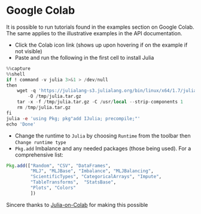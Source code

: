 # Google Colab

It is possible to run tutorials found in the examples section on Google Colab. The same applies to the illustrative examples in the API documentation.
- Click the Colab icon link (shows up upon hovering if on the example if not visible)
- Paste and run the following in the first cell to install Julia

```julia
%%capture
%%shell
if ! command -v julia 3>&1 > /dev/null
then
    wget -q 'https://julialang-s3.julialang.org/bin/linux/x64/1.7/julia-1.7.2-linux-x86_64.tar.gz' \
        -O /tmp/julia.tar.gz
    tar -x -f /tmp/julia.tar.gz -C /usr/local --strip-components 1
    rm /tmp/julia.tar.gz
fi
julia -e 'using Pkg; pkg"add IJulia; precompile;"'
echo 'Done'
```

- Change the runtime to `Julia` by choosing `Runtime` from the toolbar then `Change runtime type` 
- `Pkg.add` Imbalance and any needed packages (those being used). For a comprehensive list:
```julia
Pkg.add(["Random", "CSV", "DataFrames", 
         "MLJ", "MLJBase", "Imbalance", "MLJBalancing", 
         "ScientificTypes", "CategoricalArrays", "Impute", 
         "TableTransforms",  "StatsBase",  
         "Plots", "Colors"
         ])
```
Sincere thanks to [Julia-on-Colab](https://github.com/Dsantra92/Julia-on-Colab) for making this possible
